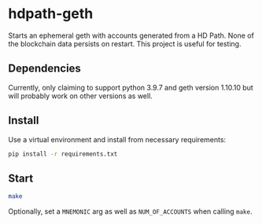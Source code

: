 # hdpath-geth

Starts an ephemeral geth with accounts generated from a HD Path.
None of the blockchain data persists on restart. This project is useful for testing.

## Dependencies

Currently, only claiming to support python 3.9.7 and geth version 1.10.10 
but will probably work on other versions as well.

## Install

Use a virtual environment and install from necessary requirements:

```bash
pip install -r requirements.txt
```

## Start

```bash
make
```

Optionally, set a `MNEMONIC` arg as well as `NUM_OF_ACCOUNTS` when calling `make`.
